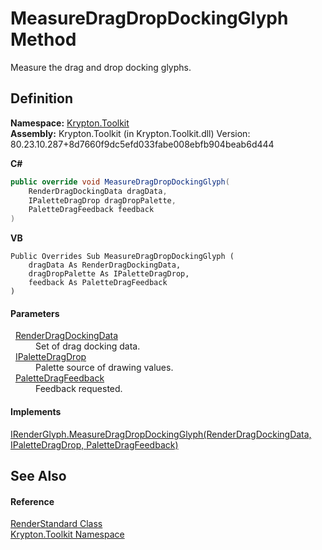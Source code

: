 # MeasureDragDropDockingGlyph Method


Measure the drag and drop docking glyphs.



## Definition
**Namespace:** <a href="79d2eac2-21f4-54ff-7552-b20c33c30600.md">Krypton.Toolkit</a>  
**Assembly:** Krypton.Toolkit (in Krypton.Toolkit.dll) Version: 80.23.10.287+8d7660f9dc5efd033fabe008ebfb904beab6d444

**C#**
``` C#
public override void MeasureDragDropDockingGlyph(
	RenderDragDockingData dragData,
	IPaletteDragDrop dragDropPalette,
	PaletteDragFeedback feedback
)
```
**VB**
``` VB
Public Overrides Sub MeasureDragDropDockingGlyph ( 
	dragData As RenderDragDockingData,
	dragDropPalette As IPaletteDragDrop,
	feedback As PaletteDragFeedback
)
```



#### Parameters
<dl><dt>  <a href="ff24036a-10ad-ad26-418f-e224a43c0b47.md">RenderDragDockingData</a></dt><dd>Set of drag docking data.</dd><dt>  <a href="1fa4bc94-6679-2ddc-a4d0-462ed2f46b66.md">IPaletteDragDrop</a></dt><dd>Palette source of drawing values.</dd><dt>  <a href="9f511e51-6b63-a2b7-0cb7-fd7fe3a274a4.md">PaletteDragFeedback</a></dt><dd>Feedback requested.</dd></dl>

#### Implements
<a href="08712bf5-964a-ac41-5934-29b97734bc9b.md">IRenderGlyph.MeasureDragDropDockingGlyph(RenderDragDockingData, IPaletteDragDrop, PaletteDragFeedback)</a>  


## See Also


#### Reference
<a href="8a8b9945-a6ad-21c4-5182-014e3b962e19.md">RenderStandard Class</a>  
<a href="79d2eac2-21f4-54ff-7552-b20c33c30600.md">Krypton.Toolkit Namespace</a>  
